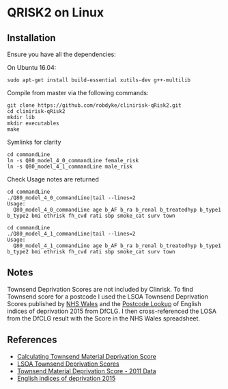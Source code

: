 QRISK2 on Linux
====

Installation
----

Ensure you have all the dependencies:

On Ubuntu 16.04:

```
sudo apt-get install build-essential xutils-dev g++-multilib
```

Compile from master via the following commands:

```
git clone https://github.com/robdyke/clinirisk-qRisk2.git
cd clinirisk-qRisk2
mkdir lib
mkdir executables
make
```

Symlinks for clarity
```
cd commandLine
ln -s Q80_model_4_0_commandLine female_risk
ln -s Q80_model_4_1_commandLine male_risk
```

Check Usage notes are returned

```
cd commandLine
./Q80_model_4_0_commandLine|tail --lines=2
Usage:
  Q80_model_4_0_commandLine age b_AF b_ra b_renal b_treatedhyp b_type1 b_type2 bmi ethrisk fh_cvd rati sbp smoke_cat surv town
```

```
cd commandLine
./Q80_model_4_1_commandLine|tail --lines=2
Usage:
  Q80_model_4_1_commandLine age b_AF b_ra b_renal b_treatedhyp b_type1 b_type2 bmi ethrisk fh_cvd rati sbp smoke_cat surv town
```

Notes
----

Townsend Deprivation Scores are not included by Clinrisk. To find Townsend score for a postcode I used the LSOA Townsend Deprivation Scores published by [NHS Wales](http://www.wales.nhs.uk/sitesplus/922/page/49861) and the [Postcode Lookup](http://imd-by-postcode.opendatacommunities.org/) of English indices of deprivation 2015 from DfCLG. I then cross-referenced the LOSA from the DfCLG result with the Score in the NHS Wales spreadsheet.

References
----

- [Calculating Townsend Material Deprivation Score](https://philmikejones.wordpress.com/2014/02/21/calculating-townsend-material-deprivation-score/)
- [LSOA Townsend Deprivation Scores](http://www.wales.nhs.uk/sitesplus/922/page/49861)
- [Townsend Material Deprivation Score - 2011 Data](https://github.com/philmikejones/townsendr)
- [English indices of deprivation 2015](http://imd-by-postcode.opendatacommunities.org/)